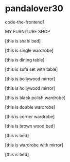 # pandalover30
code-the-frontend1
<title>
MY SHOPbold textunderline goes here
</title>
MY FURNITURE SHOP

[this is shahi bed]

[this is single wardrobe]

[this is dining table]

[this is sofa set with table]

[this is bollywood mirror]

[this is hollywood mirror]

[this is black polish wardrobe]

[this is double wardrobe]

[this is corner wardrobe]

[this is brown wood bed]

[this is bed]

[this is wardrobe with mirror]

[this is bed]

    

